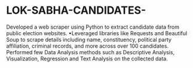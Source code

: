 # LOK-SABHA-CANDIDATES-
Developed a web scraper using Python to extract candidate data from public election websites. •Leveraged libraries like Requests and Beautiful Soup to scrape details including name, constituency, political party affiliation, criminal records, and more across over 100
candidates.
Performed few Data Analysis methods such as Descriptive Analysis, Visualization, Regression and Text Analysis on the
collected data.
